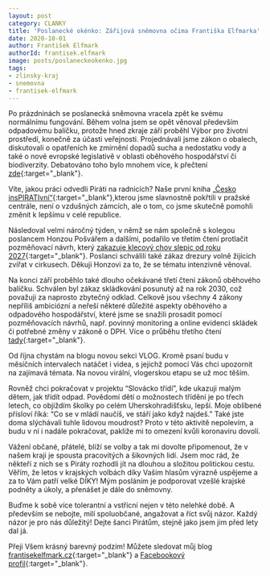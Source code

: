 ```yaml
---
layout: post
category: CLANKY
title: 'Poslanecké okénko: Zářijová sněmovna očima Františka Elfmarka'
date: 2020-10-01
author: František Elfmark
authorId: frantisek.elfmark
image: posts/poslaneckeokenko.jpg
tags: 
- zlinsky-kraj
- snemovna
- frantisek-elfmark
---
```

Po prázdninách se poslanecká sněmovna vracela zpět ke svému normálnímu fungování. Během volna jsem se opět věnoval především odpadovému balíčku, protože hned zkraje září proběhl Výbor pro životní prostředí, konečně za účasti veřejnosti. Projednávali jsme zákon o obalech, diskutovali o opatřeních ke zmírnění dopadů sucha a nedostatku vody a také o nové evropské legislativě v oblasti oběhového hospodářství či biodiverzity. Debatováno toho bylo mnohem více, k přečtení [zde](https://www.frantisekelfmark.cz/poslanecky-vybor-pro-zivotni-prostredi-se-po-prazdninach-vratil-k-odpadove-legislative-a-boji-proti-suchu/){:target="_blank"}.

Víte, jakou práci odvedli Piráti na radnicích? Naše první kniha [„Česko insPIRATIvní“](https://www.frantisekelfmark.cz/prace-dnes-jsme-slavnostne-pokrtili-nasi-prvni-knihu-cesko-inspirativni/){:target="_blank"},kterou jsme slavnostně pokřtili v pražské centrále, není o vzdušných zámcích, ale o tom, co jsme skutečně pomohli změnit k lepšímu v celé republice.

Následoval velmi náročný týden, v němž se nám společně s kolegou poslancem Honzou Pošvářem a dalšími, podařilo ve třetím čtení protlačit pozměňovací návrh, který [zakazuje klecový chov slepic od roku 2027](https://www.frantisekelfmark.cz/prace-snemovna-podporila-zakaz-klecoveho-chovu-slepic/){:target="_blank"}. Poslanci schválili také zákaz drezury volně žijících zvířat v cirkusech. Děkuji Honzovi za to, že se tématu intenzivně věnoval.

Na konci září proběhlo také dlouho očekávané třetí čtení zákonů oběhového balíčku. Schválen byl zákaz skládkování posunutý až na rok 2030, což považuji za naprosto zbytečný odklad. Celkově jsou všechny 4 zákony nepříliš ambiciózní a neřeší některé důležité aspekty oběhového a odpadového hospodářství, které jsme se snažili prosadit pomocí pozměňovacích návrhů, např. povinný monitoring a online evidenci skládek či potřebné změny v zákoně o DPH. Více o průběhu třetího čtení [tady](https://www.frantisekelfmark.cz/prace-snemovna-odmitla-piratske-navrhy-na-rychlejsi-konec-skladkovani-nova-obehova-legislativa-je-malo-ambiciozni/){:target="_blank"}.

Od října chystám na blogu novou sekci VLOG. Kromě psaní budu v měsíčních intervalech natáčet i videa, s jejichž pomocí Vás chci upozornit na zajímavá témata. Na novou virální, vlogerskou etapu se už moc těším.

Rovněž chci pokračovat v projektu “Slovácko třídí”, kde ukazuji malým dětem, jak třídít odpad. Povědomí dětí o možnostech třídění je po třech letech, co objíždím školky po celém Uherskohradišťsku, lepší. Moje oblíbené přísloví říká: “Co se v mládí naučíš, ve stáří jako když najdeš.” Také jste doma slýchávali tuhle lidovou moudrost? Proto v této aktivitě nepolevím, a budu v ní i nadále pokračovat, pakliže mi to omezení kvůli koronaviru dovolí.

Vážení občané, přátelé, blíží se volby a tak mi dovolte připomenout, že v našem kraji je spousta pracovitých a šikovných lidí. Jsem moc rád, že někteří z nich se s Piráty rozhodli jít na dlouhou a složitou politickou cestu. Věřím, že letos v krajských volbách díky Vašim hlasům výrazně uspějeme a za to Vám patří velké DÍKY! Mým posláním je podporovat vzešlé krajské podněty a úkoly, a přenášet je dále do sněmovny.

Buďme k sobě více tolerantní a vstřícní nejen v této nelehké době. A především se nebojte, milí spoluobčané, angažovat a říct svůj názor. Každý názor je pro nás důležitý! Dejte šanci Pirátům, stejně jako jsem jim před lety dal já.


Přeji Všem krásný barevný podzim! Můžete sledovat můj blog [frantisekelfmark.cz](https://www.frantisekelfmark.cz/){:target="_blank"} a [Facebookový profil](https://www.facebook.com/FrantisekElfmark.DiS/){:target="_blank"}.
